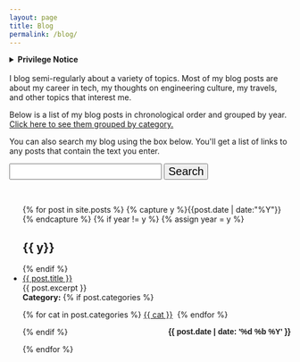 ```yaml
---
layout: page
title: Blog
permalink: /blog/
---
```


<details>
  <summary><B>Privilege Notice</B></summary>
  
I have a background of privilege that has created the lens through which I see and write about my life experiences. This background provides importnat context for interpreting my writing. Some items in my portfolio of privilege include:
<br>
<ul>
<li>I was born in the United States of America.</li>
<li>I have no physcial or mental disabilities.</li>
<li>I was raised in a two parent home by two people who, as of July 2022, have been married for over 50 years.</li>
<li>I was raised in a middle class house.</li>
<li>I am a straight cis-gendered man.</li>
<li>I have a marital partner who provides tremendous domestic, emotional, and financial support.</li>
<li>I have great credit and no criminal record.</li>
</ul>

I share this in hopes that it helps readers understand the ways in which my posts may or may not apply to their lives.
<br>
<hr>
<br>  
</details>
<br>
I blog semi-regularly about a variety of topics. Most of my blog posts are about my career in tech, my thoughts on engineering culture, my travels, and other topics that interest me.

Below is a list of my blog posts in chronological order and grouped by year. [Click here to see them grouped by category.](/categories/)

You can also search my blog using the box below. You'll get a list of links to any posts that contain the text you enter.

<!---
Create the search box and search button.
-->

<form action="get" id="site_search">
<left>
  <input style="font-size:20px;" type="text" id="search_box">
  <input style="font-size:20px;" type="submit" value="Search">
</left>
</form>
<br>

<ul id="search_results"></ul>

<script src="/js/lunr.min.js"></script>
<script src="https://ajax.googleapis.com/ajax/libs/jquery/1.11.3/jquery.min.js"></script>
<script src="/js/search.js"></script>

<!---
List blog posts grouped by year.
-->

<ul id="archive">
{% for post in site.posts %}
  {% capture y %}{{post.date | date:"%Y"}}{% endcapture %}
  {% if year != y %}
    {% assign year = y %}
    <h2 class="blogyear">{{ y}}</h2>
  {% endif %}
<li class="archiveposturl"><span><a href="{{ site.url }}{{ post.url }}" title="{{ post.title }}">{{ post.title }}</a></span><br/> {{ post.excerpt }} <br/>
<span class = "postlower"> 
<strong>Category:</strong>  {% if post.categories %}
 
  {% for cat in post.categories %}
  <a href="/categories/#{{ cat }}" title="{{ cat }}">{{ cat }}</a>&nbsp;
  {% endfor %}

{% endif %} <!-- {{ post.categories | first }} -->
<strong style="font-size:100%; font-family: 'Titillium Web', sans-serif; float:right">{{ post.date | date: '%d %b %Y' }}</strong> 
</span> 

</li>
{% endfor %}
</ul>

<!-- {{ post.date | date: '%m %d, %Y' }} -->
